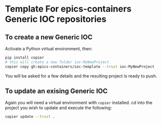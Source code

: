 # Template For epics-containers Generic IOC repositories

## To create a new Generic IOC

Activate a Python virtual environment, then:

```bash
pip install copier
# this will create a new folder ioc-MyNewProject
copier copy gh:epics-containers/ioc-template --trust ioc-MyNewProject
```
You will be asked for a few details and the resulting project is ready to push.

## To update an exising Generic IOC

Again you will need a virtual environment with `copier` installed.
cd into the project you wish to update and execute the following:

```bash
copier update --trust .
```
